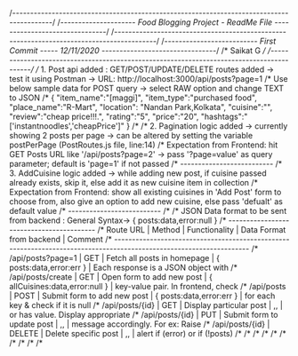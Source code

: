 /*-----------------------------------------------------------------------------------------*/
/*---------------------	Food Blogging Project - ReadMe File -------------------------------*/
/*-----------------------------------------------------------------------------------------*/
/*-------------------------- First Commit ----- 12/11/2020 --------------------------------*/
/* 								Saikat G 												   */
/*-----------------------------------------------------------------------------------------*/
/* 1. Post api added : GET/POST/UPDATE/DELETE routes added -> test it using Postman -> URL: http://localhost:3000/api/posts?page=1
/*    Use below sample data for POST query -> select RAW option and change TEXT  to JSON
/*    {
		"item_name":"[maggi]",
		"item_type":"purchased food",
		"place_name":"R-Mart",
		"location": "Nandan Park,Kolkata",
		"cuisine":"",
		"review":"cheap price!!!.",
		"rating":"5",
		"price":"20",
		"hashtags":"['instantnoodles','cheapPrice']"
	  }
/*
/* 2. Pagination logic added -> currently showing 2 posts per page -> can be altered by setting the variable postPerPage (PostRoutes.js file, line:14)
/*    Expectation from Frontend: hit GET Posts URL like '/api/posts?page=2' -> pass '?page=value' as query parameter; default is 'page=1' if not passed
/*    --------------------------
/* 3. AddCuisine logic added -> while adding new post, if cuisine passed already exists, skip it, else add it as new cuisine item in collection
/*    Expectation from Frontend: show all existing cuisines in 'Add Post' form to choose from, also give an option to add new cuisine, else pass 'defualt' as default value
/*    --------------------------
/*
/*	  JSON Data format to be sent from backend : General Syntax-> { posts:data,error:null }
/*    -----------------------------------------
/*	  		Route URL	| Method | 		  Functionality 	   | 	Data Format from backend	    | Comment
/*    --------------------------------------------------------------------------------------------------------------------
/*	  /api/posts?page=1	| 	GET	 | Fetch all posts in homepage |  { posts:data,error:err }  		| Each response is a JSON object with
/*	  /api/posts/create	|   GET  | Open form to add new post   |  { allCuisines:data,error:null }	| key-value pair. In frontend, check
/*	  /api/posts 		|   POST | Submit form to add new post |  { posts:data,error:err } 			| for each key & check if it is null
/*	  /api/posts/{id}	| 	GET  | Display particular post 	   | 		,,							| or has value. Display appropriate
/*	  /api/posts/{id}	| 	PUT  | Submit form to update post  |  		,,							| message accordingly. For ex: Raise
/*	  /api/posts/{id}	| DELETE | Delete specific post 	   | 		,,							| alert if (error) or if (!posts)
/*
/*
/*
/*
/*
/*
/*
/*
/*
/*